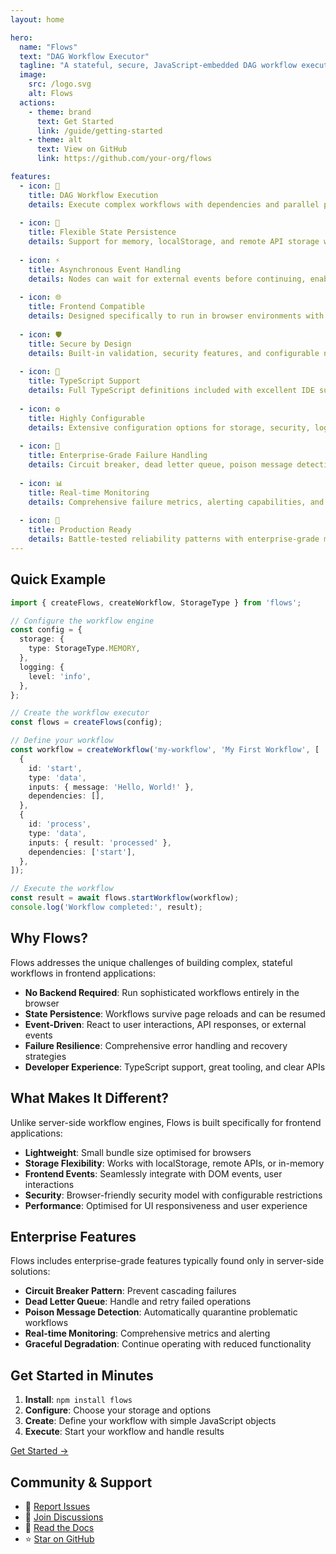 ```yaml
---
layout: home

hero:
  name: "Flows"
  text: "DAG Workflow Executor"
  tagline: "A stateful, secure, JavaScript-embedded DAG workflow executor designed for frontend applications"
  image:
    src: /logo.svg
    alt: Flows
  actions:
    - theme: brand
      text: Get Started
      link: /guide/getting-started
    - theme: alt
      text: View on GitHub
      link: https://github.com/your-org/flows

features:
  - icon: 🔄
    title: DAG Workflow Execution
    details: Execute complex workflows with dependencies and parallel processing capabilities.
    
  - icon: 💾
    title: Flexible State Persistence
    details: Support for memory, localStorage, and remote API storage with seamless switching.
    
  - icon: ⚡
    title: Asynchronous Event Handling
    details: Nodes can wait for external events before continuing, enabling reactive workflows.
    
  - icon: 🌐
    title: Frontend Compatible
    details: Designed specifically to run in browser environments with zero backend dependencies.
    
  - icon: 🛡️
    title: Secure by Design
    details: Built-in validation, security features, and configurable node type restrictions.
    
  - icon: 📝
    title: TypeScript Support
    details: Full TypeScript definitions included with excellent IDE support and type safety.
    
  - icon: ⚙️
    title: Highly Configurable
    details: Extensive configuration options for storage, security, logging, and failure handling.
    
  - icon: 🚨
    title: Enterprise-Grade Failure Handling
    details: Circuit breaker, dead letter queue, poison message detection, and graceful degradation.
    
  - icon: 📊
    title: Real-time Monitoring
    details: Comprehensive failure metrics, alerting capabilities, and performance tracking.
    
  - icon: 🔧
    title: Production Ready
    details: Battle-tested reliability patterns with enterprise-grade monitoring and alerting.
---
```


## Quick Example

```typescript
import { createFlows, createWorkflow, StorageType } from 'flows';

// Configure the workflow engine
const config = {
  storage: {
    type: StorageType.MEMORY,
  },
  logging: {
    level: 'info',
  },
};

// Create the workflow executor
const flows = createFlows(config);

// Define your workflow
const workflow = createWorkflow('my-workflow', 'My First Workflow', [
  {
    id: 'start',
    type: 'data',
    inputs: { message: 'Hello, World!' },
    dependencies: [],
  },
  {
    id: 'process',
    type: 'data',
    inputs: { result: 'processed' },
    dependencies: ['start'],
  },
]);

// Execute the workflow
const result = await flows.startWorkflow(workflow);
console.log('Workflow completed:', result);
```

## Why Flows?

Flows addresses the unique challenges of building complex, stateful workflows in frontend applications:

- **No Backend Required**: Run sophisticated workflows entirely in the browser
- **State Persistence**: Workflows survive page reloads and can be resumed
- **Event-Driven**: React to user interactions, API responses, or external events
- **Failure Resilience**: Comprehensive error handling and recovery strategies
- **Developer Experience**: TypeScript support, great tooling, and clear APIs

## What Makes It Different?

Unlike server-side workflow engines, Flows is built specifically for frontend applications:

- **Lightweight**: Small bundle size optimised for browsers
- **Storage Flexibility**: Works with localStorage, remote APIs, or in-memory
- **Frontend Events**: Seamlessly integrate with DOM events, user interactions
- **Security**: Browser-friendly security model with configurable restrictions
- **Performance**: Optimised for UI responsiveness and user experience

## Enterprise Features

Flows includes enterprise-grade features typically found only in server-side solutions:

- **Circuit Breaker Pattern**: Prevent cascading failures
- **Dead Letter Queue**: Handle and retry failed operations
- **Poison Message Detection**: Automatically quarantine problematic workflows
- **Real-time Monitoring**: Comprehensive metrics and alerting
- **Graceful Degradation**: Continue operating with reduced functionality

## Get Started in Minutes

1. **Install**: `npm install flows`
2. **Configure**: Choose your storage and options
3. **Create**: Define your workflow with simple JavaScript objects
4. **Execute**: Start your workflow and handle results

[Get Started →](/guide/getting-started)

## Community & Support

- 🐛 [Report Issues](https://github.com/your-org/flows/issues)
- 💬 [Join Discussions](https://github.com/your-org/flows/discussions)
- 📖 [Read the Docs](/guide/getting-started)
- ⭐ [Star on GitHub](https://github.com/your-org/flows) 